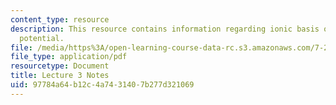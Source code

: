 ```yaml
---
content_type: resource
description: This resource contains information regarding ionic basis of the resting
  potential.
file: /media/https%3A/open-learning-course-data-rc.s3.amazonaws.com/7-29j-cellular-neurobiology-spring-2012/97784a64b12c4a7431407b277d321069_MIT7_29JS12_lecture3.pdf
file_type: application/pdf
resourcetype: Document
title: Lecture 3 Notes
uid: 97784a64-b12c-4a74-3140-7b277d321069
---
```

